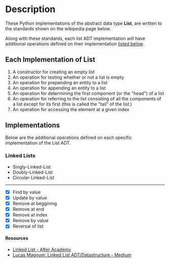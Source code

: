# Description

These Python implementations of the abstract data type **List**, are written to the standards shown on the wikipedia page below.

Along with these standards, each list ADT implementation will have additional  operations defined on their implementation [listed below](#implementations).

## Each Implementation of List

1. A constructor for creating an empty list
2. An operation for testing whether or not a list is empty
3. An operation for prepending an entity to a list
4. An operation for appending an entity to a list
5. An operation for determining the first component (or the "head") of a list
6. An operation for referring to the list consisting of all the components of a list except for its first (this is called the "tail" of the list.)
7. An operation for accessing the element at a given index

## Implementations

Below are the additional operations defined on each specific implementation of the List ADT.

### Linked Lists

- Singly-Linked-List
- Doubly-Linked-List
- Circular-Linked-List

---

- [x] Find by value
- [x] Update by value
- [x] Remove at beggining
- [x] Remove at end
- [x] Remove at index
- [x] Remove by value
- [x] Reversal of list

#### Resources

- [Linked List - After Academy][4]
- [Lucas Magnum: Linked List ADT/Datastructure - Medium][3]

[3]: https://bit.ly/3sKxELR
[4]: https://afteracademy.com/blog/types-of-linked-list-and-operation-on-linked-list
